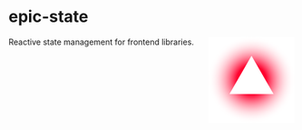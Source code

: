 # epic-state

<img align="right" src="https://github.com/tobua/epic-state/raw/main/logo.svg" width="30%" alt="State Logo" />

Reactive state management for frontend libraries.
